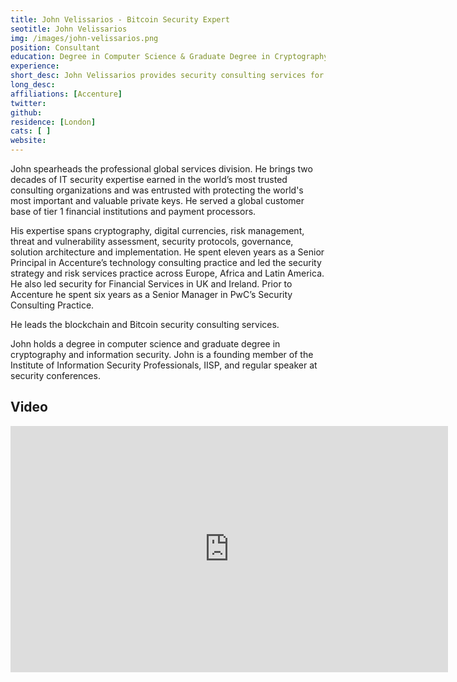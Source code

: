 ```yaml
---
title: John Velissarios - Bitcoin Security Expert
seotitle: John Velissarios
img: /images/john-velissarios.png
position: Consultant
education: Degree in Computer Science & Graduate Degree in Cryptography and Information Security
experience:
short_desc: John Velissarios provides security consulting services for blockchain and Bitcoin technologies.
long_desc:
affiliations: [Accenture]
twitter:
github:
residence: [London]
cats: [ ]
website:
---
```

John spearheads the professional global services division. He brings two decades of IT security expertise earned in the world’s most trusted consulting organizations and was entrusted with protecting the world's most important and valuable private keys. He served a global customer base of tier 1 financial institutions and payment processors.

His expertise spans cryptography, digital currencies, risk management, threat and vulnerability assessment, security protocols, governance, solution architecture and implementation. He spent eleven years as a Senior Principal in Accenture’s technology consulting practice and led the security strategy and risk services practice across Europe, Africa and Latin America. He also led security for Financial Services in UK and Ireland. Prior to Accenture he spent six years as a Senior Manager in PwC’s Security Consulting Practice.

He leads the blockchain and Bitcoin security consulting services.

John holds a degree in computer science and graduate degree in cryptography and information security. John is a founding member of the Institute of Information Security Professionals, IISP, and regular speaker at security conferences.

## Video

<center><iframe width="700" height="394" src="https://www.youtube.com/embed/Y1WRH0Pomlg" frameborder="0" allowfullscreen></iframe></center>
